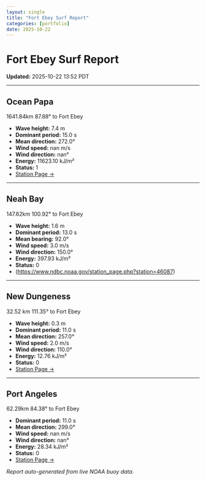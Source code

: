```yaml
---
layout: single
title: "Fort Ebey Surf Report"
categories: [portfolio]
date: 2025-10-22
---
```


# Fort Ebey Surf Report
**Updated:** 2025-10-22 13:52 PDT

---

## Ocean Papa 
1641.84km 87.88° to Fort Ebey
- **Wave height:** 7.4 m  
- **Dominant period:** 15.0 s  
- **Mean direction:** 272.0°  
- **Wind speed:** nan m/s  
- **Wind direction:** nan°  
- **Energy:** 11623.10 kJ/m²  
- **Status:** 1  
- [Station Page →](https://www.ndbc.noaa.gov/station_page.php?station=46246)

---

## Neah Bay 
147.62km 100.92° to Fort Ebey

- **Wave height:** 1.6 m  
- **Dominant period:** 13.0 s  
- **Mean bearing:** 92.0°  
- **Wind speed:** 3.0 m/s  
- **Wind direction:** 150.0°  
- **Energy:** 397.93 kJ/m²  
- **Status:** 0  
- (https://www.ndbc.noaa.gov/station_page.php?station=46087)

---

## New Dungeness 
32.52 km 111.35° to Fort Ebey 

- **Wave height:** 0.3 m  
- **Dominant period:** 11.0 s  
- **Mean direction:** 257.0°  
- **Wind speed:** 2.0 m/s  
- **Wind direction:** 110.0°  
- **Energy:** 12.76 kJ/m²  
- **Status:** 0  
- [Station Page →](https://www.ndbc.noaa.gov/station_page.php?station=46088)

---

## Port Angeles 
62.29km 84.38° to Fort Ebey 
- **Dominant period:** 11.0 s  
- **Mean direction:** 299.0°  
- **Wind speed:** nan m/s  
- **Wind direction:** nan°  
- **Energy:** 28.34 kJ/m²  
- **Status:** 0  
- [Station Page →](https://www.ndbc.noaa.gov/station_page.php?station=46267)

*Report auto-generated from live NOAA buoy data.*
